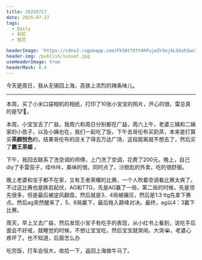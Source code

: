 ```yaml
---
title: 20250727
date: 2025-07-27
tags:
  - Daily
  - 彩虹
  - 桂花

headerImage: 'https://cdnv2.ruguoapp.com/FkS0t7XtY4hFujeZrXxjkLSGvhIwv3.jpg'
header-img: /publish/sunset.jpg
useHeaderImage: true
headerMask: 0.4
---
```


今天是周日，我从无锡回上海，高铁上浓烈的辣条味儿。

---

本周，买了小米口袋相机的相纸，打印了10张小宝宝的照片，开心的很。雷总真的是🐮🍺。

本周，小宝宝去了广益，我周六和周日分别都在广益，周六上午，老婆三姨和二姨家的小孩子，以及小姨也在，我们一起吃了饭，下午去哥伦布买奶茶，本来是打算买**茶颜悦色**的，结果哥伦布的店关了得去万达广场，这段距离就不想去了，然后买了**霸王茶姬** 。

下午，我回去联系了洗空调的师傅，上门洗了空调，花费了200元。晚上，自己diy了手雷茄子，哇咔咔，美味的很。同时点了，沙胆彪的外卖，吃的很舒服。 

晚上老婆和宝子都不在家，又有王者荣耀的比赛，一个人吹着空调看比赛太爽了。不过这比赛也是跌宕起伏，AG和TTG，先是AG赢了一局，第二局的时候，先是领先很多，但是最后被逆风翻盘。然后就是3、4局被碾压，然后是1:3 ttg先拿下赛点。然后ag突然醒来了，5、6局赢下，最后拖入巅峰对决。最终，ag以4：3赢下比赛。

周天，早上又去广益，然后发现小宝子有吃手的表现，从小红书上看到，说吃手后面会不好戒，就睡觉的时候，不想让宝宝吃，然后宝宝就哭闹。大哭😭。老婆心疼坏了。也不知道，后面怎么办

吃完饭，打车会恒大，收拾一下，返回上海做牛马了。

